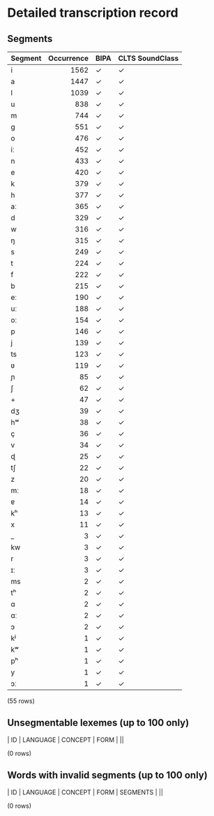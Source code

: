 
# Detailed transcription record

## Segments

| Segment | Occurrence | BIPA | CLTS SoundClass |
|:----------|-------------:|:-------|:------------------|
| i | 1562 | ✓ | ✓ |
| a | 1447 | ✓ | ✓ |
| l | 1039 | ✓ | ✓ |
| u | 838 | ✓ | ✓ |
| m | 744 | ✓ | ✓ |
| g | 551 | ✓ | ✓ |
| o | 476 | ✓ | ✓ |
| iː | 452 | ✓ | ✓ |
| n | 433 | ✓ | ✓ |
| e | 420 | ✓ | ✓ |
| k | 379 | ✓ | ✓ |
| h | 377 | ✓ | ✓ |
| aː | 365 | ✓ | ✓ |
| d | 329 | ✓ | ✓ |
| w | 316 | ✓ | ✓ |
| ŋ | 315 | ✓ | ✓ |
| s | 249 | ✓ | ✓ |
| t | 224 | ✓ | ✓ |
| f | 222 | ✓ | ✓ |
| b | 215 | ✓ | ✓ |
| eː | 190 | ✓ | ✓ |
| uː | 188 | ✓ | ✓ |
| oː | 154 | ✓ | ✓ |
| p | 146 | ✓ | ✓ |
| j | 139 | ✓ | ✓ |
| ts | 123 | ✓ | ✓ |
| ʋ | 119 | ✓ | ✓ |
| ɲ | 85 | ✓ | ✓ |
| ʃ | 62 | ✓ | ✓ |
| + | 47 | ✓ | ✓ |
| dʒ | 39 | ✓ | ✓ |
| hʷ | 38 | ✓ | ✓ |
| ç | 36 | ✓ | ✓ |
| v | 34 | ✓ | ✓ |
| ɖ | 25 | ✓ | ✓ |
| tʃ | 22 | ✓ | ✓ |
| z | 20 | ✓ | ✓ |
| mː | 18 | ✓ | ✓ |
| ɐ | 14 | ✓ | ✓ |
| kʰ | 13 | ✓ | ✓ |
| x | 11 | ✓ | ✓ |
| _ | 3 | ✓ | ✓ |
| kw | 3 | ✓ | ✓ |
| r | 3 | ✓ | ✓ |
| ɪː | 3 | ✓ | ✓ |
| ms | 2 | ✓ | ✓ |
| tʰ | 2 | ✓ | ✓ |
| ɑ | 2 | ✓ | ✓ |
| ɑː | 2 | ✓ | ✓ |
| ɔ | 2 | ✓ | ✓ |
| kʲ | 1 | ✓ | ✓ |
| kʷ | 1 | ✓ | ✓ |
| pʰ | 1 | ✓ | ✓ |
| y | 1 | ✓ | ✓ |
| ɔː | 1 | ✓ | ✓ |

(55 rows)



## Unsegmentable lexemes (up to 100 only)

| ID | LANGUAGE | CONCEPT | FORM |
||

(0 rows)



## Words with invalid segments (up to 100 only)

| ID | LANGUAGE | CONCEPT | FORM | SEGMENTS |
||

(0 rows)


